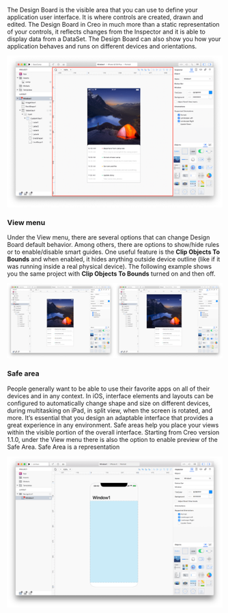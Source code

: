 The Design Board is the visible area that you can use to define your application user interface. It is where controls are created, drawn and edited. The Design Board in Creo in much more than a static representation of your controls, it reflects changes from the Inspector and it is able to display data from a DataSet. The Design Board can also show you how your application behaves and runs on different devices and orientations.

![Creo](../images/creo/design_board_1.png)

### View menu
Under the View menu, there are several options that can change Design Board default behavior. Among others, there are options to show/hide rules or to enable/disable smart guides. One useful feature is the **Clip Objects To Bounds** and when enabled, it hides anything outside device outline (like if it was running inside a real physical device). The following example shows you the same project with **Clip Objects To Bounds** turned on and then off.

![Creo](../images/creo/design_board_2.png)

### Safe area
People generally want to be able to use their favorite apps on all of their devices and in any context. In iOS, interface elements and layouts can be configured to automatically change shape and size on different devices, during multitasking on iPad, in split view, when the screen is rotated, and more. It’s essential that you design an adaptable interface that provides a great experience in any environment. Safe areas help you place your views within the visible portion of the overall interface.
Starting from Creo version 1.1.0, under the View menu there is also the option to enable preview of the Safe Area. Safe Area is a representation 

![Creo](../images/creo/design_board_3.png)
